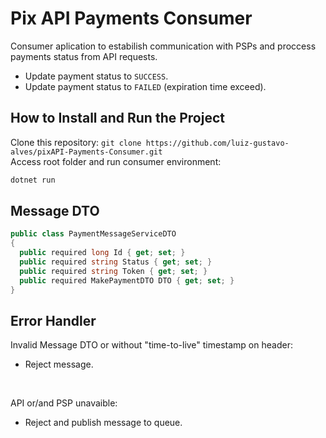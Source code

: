 # Pix API Payments Consumer

Consumer aplication to estabilish communication with PSPs and proccess payments status from API requests.
- Update payment status to `SUCCESS`.
- Update payment status to `FAILED` (expiration time exceed).

## How to Install and Run the Project
Clone this repository: `git clone https://github.com/luiz-gustavo-alves/pixAPI-Payments-Consumer.git`
<br>
Access root folder and run consumer environment:
```bash
dotnet run
```

## Message DTO
```c#
public class PaymentMessageServiceDTO
{
  public required long Id { get; set; }
  public required string Status { get; set; }
  public required string Token { get; set; }
  public required MakePaymentDTO DTO { get; set; }
}
```

## Error Handler
Invalid Message DTO or without "time-to-live" timestamp on header:
  - Reject message.
 
<br>

API or/and PSP unavaible:
  - Reject and publish message to queue.
